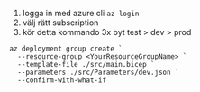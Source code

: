 1. logga in med azure cli `az login`
2. välj rätt subscription
3. kör detta kommando 3x byt test > dev > prod

```shell
az deployment group create `
  --resource-group <YourResourceGroupName> `
  --template-file ./src/main.bicep `
  --parameters ./src/Parameters/dev.json `
  --confirm-with-what-if 
```

